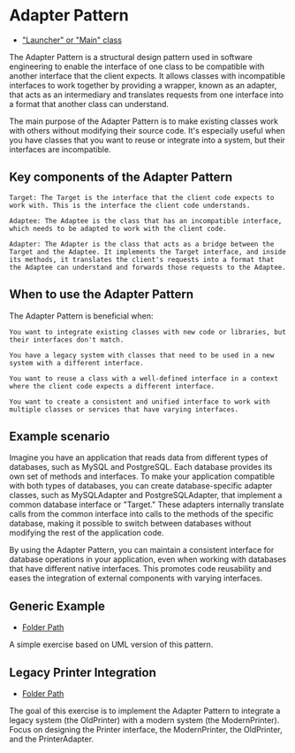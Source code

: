 # Adapter Pattern

- ["Launcher" or "Main" class](./src/main/java/it/gb/AdapterPattern.java)

The Adapter Pattern is a structural design pattern used in software engineering to enable the interface of one class to be compatible with another interface that the client expects. It allows classes with incompatible interfaces to work together by providing a wrapper, known as an adapter, that acts as an intermediary and translates requests from one interface into a format that another class can understand.

The main purpose of the Adapter Pattern is to make existing classes work with others without modifying their source code. It's especially useful when you have classes that you want to reuse or integrate into a system, but their interfaces are incompatible.

## Key components of the Adapter Pattern

    Target: The Target is the interface that the client code expects to work with. This is the interface the client code understands.

    Adaptee: The Adaptee is the class that has an incompatible interface, which needs to be adapted to work with the client code.

    Adapter: The Adapter is the class that acts as a bridge between the Target and the Adaptee. It implements the Target interface, and inside its methods, it translates the client's requests into a format that the Adaptee can understand and forwards those requests to the Adaptee.

## When to use the Adapter Pattern

The Adapter Pattern is beneficial when:

    You want to integrate existing classes with new code or libraries, but their interfaces don't match.

    You have a legacy system with classes that need to be used in a new system with a different interface.

    You want to reuse a class with a well-defined interface in a context where the client code expects a different interface.

    You want to create a consistent and unified interface to work with multiple classes or services that have varying interfaces.

## Example scenario

Imagine you have an application that reads data from different types of databases, such as MySQL and PostgreSQL. Each database provides its own set of methods and interfaces. To make your application compatible with both types of databases, you can create database-specific adapter classes, such as MySQLAdapter and PostgreSQLAdapter, that implement a common database interface or "Target." These adapters internally translate calls from the common interface into calls to the methods of the specific database, making it possible to switch between databases without modifying the rest of the application code.

By using the Adapter Pattern, you can maintain a consistent interface for database operations in your application, even when working with databases that have different native interfaces. This promotes code reusability and eases the integration of external components with varying interfaces.

## Generic Example

- [Folder Path](./src/main/java/it/gb/generic)

A simple exercise based on UML version of this pattern.

## Legacy Printer Integration

- [Folder Path](./src/main/java/it/gb/legacyPrinterIntegration/)

The goal of this exercise is to implement the Adapter Pattern to integrate a legacy system (the OldPrinter) with a modern system (the ModernPrinter). Focus on designing the Printer interface, the ModernPrinter, the OldPrinter, and the PrinterAdapter.
